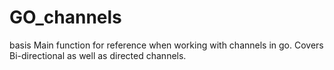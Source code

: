# GO_channels

basis Main function for reference when working with channels in go. 
Covers Bi-directional as well as directed channels.
 
